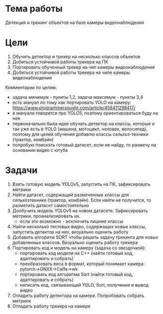 # Тема работы
Детекция и трекинг объектов на базе камеры видеонаблюдения

# Цели
1. Обучить детектор и трекер на несколько классов объектов
2. Добиться устойчивой работы трекера на ПК
3. Портировать обученный трекер на чип камеры видеонаблюдения
4. Добиться устойчивой работы трекера на чипе камеры видеонаблюдения

Комментарии по целям:
- задача минимум - пункты 1,2, задача максимум - пункты 3,4
- есть мануал по тому как портировать YOLO на камеру: https://www.programmersought.com/article/458411298417/
- в мануале говорится про YOLO5, поэтому ориентироваться буду на нее
- первоначально была идея обучать детектор на классы, которые и так уже есть в YOLO (машина, мотоцикл, человек, велосипед),
поэтому для целей обучения добавлю классы сельхоз-техники (трактор, комбайн)
- попробую поискать готовый датасет, если не найду, то размечу на основании видео с ютуба

# Задачи

1. Взять готовую модель YOLOv5, запустить на ПК, зафиксировать метрики
2. Найти датасет, содержащий размеченные классы для сельхозтехники (трактор, комбайн). Если найти не получится, то разметить датасет самостоятельно
3. Дообучить модель YOLOv5 на новом датасете. Зафиксировать метрики, проанализировать их.
    - если это возможно - исключить лишние классы
4. Найти несколько тестовых видео, содержащих новые классы, запустить детектор на них, визуально оценить работу
5. Добавить алгоритм SORT чтобы решить задачу трекинга для новых добавленных классов. Визуально оценить работу трекера
6. Портировать код и модель на камеру (задача со звездочкой):
    - портировать код модели на C++ (найти готовый код, адаптировать и собрать)
    - преобразовать веса в формат, который понимает камера: pytorch->ONXX->Caffe->wk
    - портировать код алгоритма Sort (найти готовый код, адаптировать и собрать)
    - написать код, связывающий YOLO, Sort, получение и вывод видео
7. Отладить работу детектора на камере. Попробовать собрать метрики
8. Отладить работу трекера на камере
